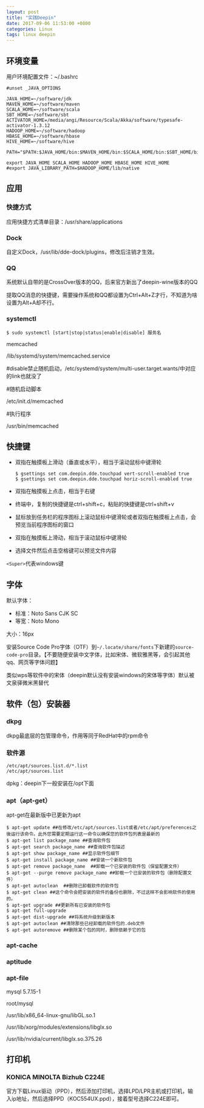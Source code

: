 ```yaml
---
layout: post
title: "实践Deepin"
date: 2017-09-06 11:53:00 +0800
categories: Linux
tags: linux deepin
---
```




## 环境变量

用户环境配置文件：~/.bashrc

```shell
#unset _JAVA_OPTIONS

JAVA_HOME=~/software/jdk
MAVEN_HOME=~/software/maven
SCALA_HOME=~/software/scala
SBT_HOME=~/software/sbt
ACTIVATOR_HOME=/media/angi/Resource/Scala/Akka/software/typesafe-activator-1.3.12
HADOOP_HOME=~/software/hadoop
HBASE_HOME=~/software/hbase
HIVE_HOME=~/software/hive

PATH="$PATH:$JAVA_HOME/bin:$MAVEN_HOME/bin:$SCALA_HOME/bin:$SBT_HOME/bin:$ACTIVATOR_HOME/bin:$HADOOP_HOME/bin:$HADOOP_HOME/sbin:$HBASE_HOME/bin:$HIVE_HOME/bin"

export JAVA_HOME SCALA_HOME HADOOP_HOME HBASE_HOME HIVE_HOME
#export JAVA_LIBRARY_PATH=$HADOOP_HOME/lib/native
```

## 应用

### 快捷方式

应用快捷方式清单目录：/usr/share/applications

### Dock

自定义Dock，/usr/lib/dde-dock/plugins，修改后注销才生效。

### QQ

系统默认自带的是CrossOver版本的QQ，后来官方新出了deepin-wine版本的QQ

提取QQ消息的快捷键，需要操作系统和QQ都设置为Ctrl+Alt+Z才行，不知道为啥设置为Alt+A却不行。

### systemctl

```shell
$ sudo systemctl [start|stop|status|enable|disable] 服务名
```

memcached

/lib/systemd/system/memcached.service

\#disable禁止随机启动，/etc/systemd/system/multi-user.target.wants/中对应的link也就没了

\#随机启动脚本

/etc/init.d/memcached

\#执行程序

/usr/bin/memcached

## 快捷键

* 双指在触摸板上滑动（垂直或水平），相当于滚动鼠标中键滑轮

  ```shell
  $ gsettings set com.deepin.dde.touchpad vert-scroll-enabled true
  $ gsettings set com.deepin.dde.touchpad horiz-scroll-enabled true
  ```

* 双指在触摸板上点击，相当于右键

* 终端中，复制的快捷键是ctrl+shift+c，粘贴的快捷键是ctrl+shift+v

* 鼠标放到任务栏的程序图标上滚动鼠标中键滑轮或者双指在触摸板上点击，会预览当前程序图标的窗口

* 双指在触摸板上滑动，相当于滚动鼠标中键滑轮

* 选择文件然后点击空格键可以预览文件内容

`<Super>`代表windows键

## 字体

默认字体：

* 标准：Noto Sans CJK SC
* 等宽：Noto Mono

大小：16px

安装Source Code Pro字体（OTF）到`~/.locate/share/fonts`下新建的`source-code-pro`目录。【不要随便安装中文字体，比如宋体、微软雅黑等，会引起其他qq、网页等字体问题】

类似wps等软件中的宋体（deepin默认没有安装windows的宋体等字体）默认被文泉驿微米黑替代

## 软件（包）安装器

### dkpg

dkpg最底层的包管理命令，作用等同于RedHat中的rpm命令

### 软件源

```
/etc/apt/sources.list.d/*.list
/etc/apt/sources.list
```



dpkg：deepin下一般安装在/opt下面

### apt（apt-get）

apt-get在最新版中已更新为apt

```shell
$ apt-get update ##在修改/etc/apt/sources.list或者/etc/apt/preferences之後运行该命令。此外您需要定期运行这一命令以确保您的软件包列表是最新的
$ apt-get list package_name ##查询软件包
$ apt-get search package_name ##查询软件包描述
$ apt-get show package_name ##显示软件包细节
$ apt-get install package_name ##安装一个新软件包
$ apt-get remove package_name  ##卸载一个已安装的软件包（保留配置文件）
$ apt-get --purge remove package_name ##卸载一个已安装的软件包（删除配置文件）
$ apt-get autoclean  ##删除已卸载软件的软件包
$ apt-get clean ##这个命令会把安装的软件的备份也删除，不过这样不会影响软件的使用的。
$ apt-get upgrade ##更新所有已安装的软件包
$ apt-get full-upgrade
$ apt-get dist-upgrade ##将系统升级到新版本
$ apt-get autoclean ##清除那些已经卸载的软件包的.deb文件
$ apt-get autoremove ##删除某个包的同时，删除依赖于它的包
```



### apt-cache

### aptitude

### apt-file



mysql 5.7.15-1

root/mysql



/usr/lib/x86_64-linux-gnu/libGL.so.1



/usr/lib/xorg/modules/extensions/libglx.so

/usr/lib/nvidia/current/libglx.so.375.26



## 打印机

### KONICA MINOLTA Bizhub C224E

官方下载Linux驱动（PPD），然后添加打印机，选择LPD/LPR主机或打印机，输入ip地址，然后选择PPD（KOC554UX.ppd），接着型号选择C224E即可。